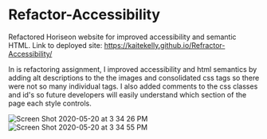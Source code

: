 # Refactor-Accessibility
Refactored Horiseon website for improved accessibility and semantic HTML.
Link to deployed site: https://kaitekelly.github.io/Refractor-Accessibility/


In is refactoring assignment, I improved accessibility and html semantics by adding alt descriptions to the the images and consolidated css tags so there were not so many individual tags. I also added comments to the css classes and id's so future developers will easily understand which section of the page each style controls.
 

![Screen Shot 2020-05-20 at 3 34 26 PM](https://user-images.githubusercontent.com/61023907/82504152-8e905780-9aaf-11ea-91ff-090021b3860a.png)
![Screen Shot 2020-05-20 at 3 34 55 PM](https://user-images.githubusercontent.com/61023907/82504173-964ffc00-9aaf-11ea-8e7e-e0c48140b1a5.png)


